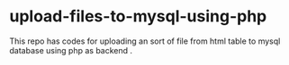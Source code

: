 # upload-files-to-mysql-using-php
This repo has codes for uploading an sort of file from html table to mysql database using php as backend .
